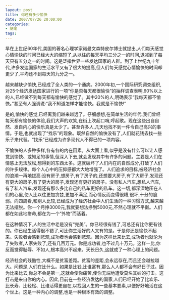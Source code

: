 ```yaml
---
layout: post
title: 你还有多少愉快
date: 2007/07/26 20:00:00
categories: 
- 随笔
tags: 
---
```


早在上世纪60年代,美国的著名心理学家诺曼文森特皮尔博士就提出,人们每天感觉心情愉快的时间已经大大的缩短了,从以往的每天平均三分之一的时间,退减到了每天只有五分之一的时间。这是泛指世界一些发达国家的人群。到了上世纪九十年代,许多发达国家的生活水平又有了很大的提高,但人们每天感觉心情愉快的时间却更少了,平均还不到每天的九分之一。

越来越缺少愉快,已经成了全人类的一个通病。2000年初,一个国际研究调查组织,对25个经济发达国家进行的一项“你是否每天都很愉快”的抽样调查表明,60%以上的人,已经做不到每天都有愉快的感觉了。其中20%的人,明确表示“我每天都不愉快。”甚至有人强调说:“我不知道怎样才能愉快。我就是不愉快!”

是的,愉快的感觉,已经离我们越来越远了。仔细想想,在简单生活的年代,我们曾经每天都有愉快的体验,我们大声的欢笑,在街上吹起口哨,哼起歌。现在这些出自自然、发自内心的快乐真是太少了。甚至许多人,几天也找不到一件令自己高兴的事情。于是,也就出现了“找乐”的现象。既然自然的愉快没有了,人们就花钱去找一些乐子来代替。“找乐”已经成为许多现代人不得已的一项内容。

不愉快的人多种多样,各有各的内在因素。从大面上看,似乎是没有什么可以让人感觉到愉快、或知足的事情,但深入下去,就会发现其中有许多的问题。主要是人们在情感上无法放松,想得到的东西太多。这就破坏了人们内在的自然成分,打破了人们的许多规律。每个人心中的压抑感都大大地增强了。人们追求的目标,被经济社会的浪潮一再地拔高:没有房子,想房子,有了房子的,还想要大房子,有了大房子,发现还有更大的房子,有了更大的房子,发现还有更好的房子。没有私人汽车,想私人汽车,有了私人汽车,发现还有那么多比自己的私车更好的私车。这一切,都深深地压在人们的心里,使人比以往更加贪婪,更加不满足,而心情反而变得很糟,很坏,十分的脆弱。向四周看,和别人比较,已经成为了经济社会中人们生活的一种习惯方式,越来越无法摆脱。你一个月挣3000元,我就要想法挣到5000元,不然心理就不平衡。人们都在如此地拼命,都在为一个“外物”而活着。

在这种情况下,人的生活中老是没有“完美”。你已经很有钱了,可总还有比你更有钱的。你已经生活得很不错了,可比你生活好的人又有的是。于是你还是愉快不起来。失败者会感到悲观,成功者也会感到悲观。因为这样比来比去,成功者也就沦为了失败者,人家失败了,还有几百万元。你是成功者,也不过几十万元。这样一比,你反而觉得耻辱、不如人,根本高兴不起来。天长日久,这就成了一种心理上的问题。

经济社会的残酷性,大概不是贫富差距。贫富的差距,会永远存在,而且还会越拉越大。问题是,人们在比什么。如果是比钱,比谁富有,那么人人都不会有好日子过。因为比来比去,你总不会是第一,这就会使你痛苦,使你无端地遭受莫名其妙的打击。这打击是来自你的内心。因此,目前在一些经济发达的国家,人们已经开始了比欢乐、比长寿、比轻松、比谁活得更自在,以找回人生的一些基本要素,以便好好地活在这个世上。这是一种内心的调整,也是一种根本有效的调整。
